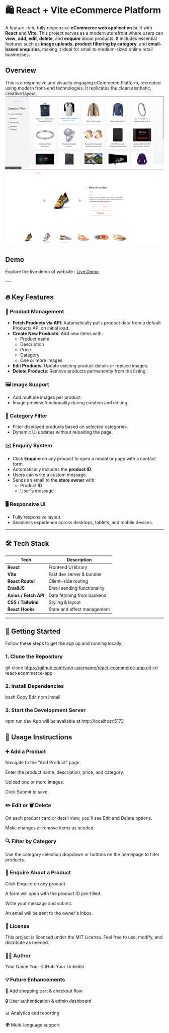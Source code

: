 # 🛍️ React + Vite eCommerce Platform

A feature-rich, fully responsive **eCommerce web application** built with **React** and **Vite**. This project serves as a modern storefront where users can **view**, **add**, **edit**, **delete**, and **enquire** about products. It includes essential features such as **image uploads**, **product filtering by category**, and **email-based enquiries**, making it ideal for small to medium-sized online retail businesses.

<h2 id="overview">Overview</h2>
<p>This is a responsive and visually engaging eCommerce Platform, recreated using modern front-end technologies. It replicates the clean aesthetic, creative layout.
<img src="/PreviewImages/ProjectPreview-1.PNG" alt="eCommerce Website Preview">
<img src="/PreviewImages/ProjectPreview-2.PNG" alt="eCommerce Website Preview"></p>
<h2 id="demo">Demo</h2>
<p>Explore the live demo of website : <a href="https://ecommerce-site-amrr-tech-sols-assig.vercel.app/view-items">Live Demo</a></p>
---

## 🔥 Key Features

### 🧾 Product Management

- **Fetch Products via API**: Automatically pulls product data from a default Products API on initial load.
- **Create New Products**: Add new items with:
  - Product name
  - Description
  - Price
  - Category
  - One or more images
- **Edit Products**: Update existing product details or replace images.
- **Delete Products**: Remove products permanently from the listing.

### 🖼️ Image Support

- Add multiple images per product.
- Image preview functionality during creation and editing.

### 📂 Category Filter

- Filter displayed products based on selected categories.
- Dynamic UI updates without reloading the page.

### ✉️ Enquiry System

- Click **Enquire** on any product to open a modal or page with a contact form.
- Automatically includes the **product ID**.
- Users can write a custom message.
- Sends an email to the **store owner** with:
  - Product ID
  - User's message

### 🖥️ Responsive UI

- Fully responsive layout.
- Seamless experience across desktops, tablets, and mobile devices.

---

## 🛠️ Tech Stack

| Tech                  | Description                 |
| --------------------- | --------------------------- |
| **React**             | Frontend UI library         |
| **Vite**              | Fast dev server & bundler   |
| **React Router**      | Client-side routing         |
| **EmailJS**           | Email sending functionality |
| **Axios / Fetch API** | Data fetching from backend  |
| **CSS / Tailwind**    | Styling & layout            |
| **React Hooks**       | State and effect management |

---

## 🚀 Getting Started

Follow these steps to get the app up and running locally.

### 1. Clone the Repository

git clone https://github.com/your-username/react-ecommerce-app.git
cd react-ecommerce-app

### 2. Install Dependencies

bash
Copy
Edit
npm install

### 3. Start the Development Server

npm run dev
App will be available at http://localhost:5173

## 🔧 Usage Instructions

### ➕ Add a Product

Navigate to the "Add Product" page.

Enter the product name, description, price, and category.

Upload one or more images.

Click Submit to save.

### ✏️ Edit or 🗑️ Delete

On each product card or detail view, you'll see Edit and Delete options.

Make changes or remove items as needed.

### 🔍 Filter by Category

Use the category selection dropdown or buttons on the homepage to filter products.

### 📩 Enquire About a Product

Click Enquire on any product.

A form will open with the product ID pre-filled.

Write your message and submit.

An email will be sent to the owner's inbox.

### 📃 License

This project is licensed under the MIT License.
Feel free to use, modify, and distribute as needed.

### 🙋‍♂️ Author

Your Name
Your GitHub
Your LinkedIn

### 💡 Future Enhancements

🛒 Add shopping cart & checkout flow

🔒 User authentication & admin dashboard

📊 Analytics and reporting

🌍 Multi-language support
